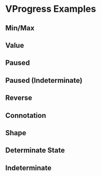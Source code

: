 # VProgress Examples

## Min/Max

<code-tab>
<template #example>
<MinMaxExample />
</template>
<template #code>

```vue
<!--@include: ./components/progress/MinMaxExample.vue -->
```

</template>
</code-tab>

## Value

<code-tab>
<template #example>
<ValueExample />
</template>
<template #code>

```vue
<!--@include: ./components/progress/ValueExample.vue -->
```

</template>
</code-tab>

## Paused

<code-tab>
<template #example>
<PausedExample />
</template>
<template #code>

```vue
<!--@include: ./components/progress/PausedExample.vue -->
```

</template>
</code-tab>

## Paused (Indeterminate)

<code-tab>
<template #example>
<PausedIndeterminateExample />
</template>
<template #code>

```vue
<!--@include: ./components/progress/PausedIndeterminateExample.vue -->
```

</template>
</code-tab>

## Reverse

<code-tab>
<template #example>
<ReverseExample />
</template>
<template #code>

```vue
<!--@include: ./components/progress/ReverseExample.vue -->
```

</template>
</code-tab>

## Connotation

<code-tab>
<template #example>
<ConnotationExample />
</template>
<template #code>

```vue
<!--@include: ./components/progress/ConnotationExample.vue -->
```

</template>
</code-tab>

## Shape

<code-tab>
<template #example>
<ShapeExample />
</template>
<template #code>

```vue
<!--@include: ./components/progress/ShapeExample.vue -->
```

</template>
</code-tab>

## Determinate State

<code-tab>
<template #example>
<DeterminateStateExample />
</template>
<template #code>

```vue
<!--@include: ./components/progress/DeterminateStateExample.vue -->
```

</template>
</code-tab>

## Indeterminate

<code-tab>
<template #example>
<IndeterminateExample />
</template>
<template #code>

```vue
<!--@include: ./components/progress/IndeterminateExample.vue -->
```

</template>
</code-tab>

<script setup lang="ts">
import CodeTab from '../custom/CodeTab.vue';
import { defineClientComponent } from 'vitepress';

const MinMaxExample = defineClientComponent(() =>  import('./components/progress/MinMaxExample.vue'));
const ValueExample = defineClientComponent(() =>  import('./components/progress/ValueExample.vue'));
const PausedExample = defineClientComponent(() =>  import('./components/progress/PausedExample.vue'));
const PausedIndeterminateExample = defineClientComponent(() =>  import('./components/progress/PausedIndeterminateExample.vue'));
const ReverseExample = defineClientComponent(() =>  import('./components/progress/ReverseExample.vue'));
const ConnotationExample = defineClientComponent(() =>  import('./components/progress/ConnotationExample.vue'));
const ShapeExample = defineClientComponent(() =>  import('./components/progress/ShapeExample.vue'));
const DeterminateStateExample = defineClientComponent(() =>  import('./components/progress/DeterminateStateExample.vue'));
const IndeterminateExample = defineClientComponent(() =>  import('./components/progress/IndeterminateExample.vue'));
</script>
